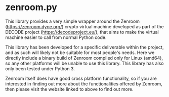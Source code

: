 # zenroom.py

This library provides a very simple wrapper around the Zenroom
(https://zenroom.dyne.org/) crypto virtual machine developed as part of the
DECODE project (https://decodeproject.eu/), that aims to make the virtual
machine easier to call from normal Python code.

This library has been developed for a specific deliverable within the project,
and as such will likely not be suitable for most people's needs. Here we
directly include a binary build of Zenroom compiled only for Linux (amd64), so
any other platforms will be unable to use this library. This library has also
only been tested under Python 3.

Zenroom itself does have good cross platform functionality, so if you are
interested in finding out more about the functionalities offered by Zenroom,
then please visit the website linked to above to find out more.
